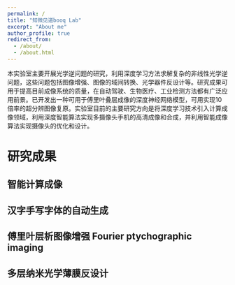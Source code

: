 ```yaml
---
permalink: /
title: "知微见道booq Lab"
excerpt: "About me"
author_profile: true
redirect_from: 
  - /about/
  - /about.html
---
```



本实验室主要开展光学逆问题的研究，利用深度学习方法求解复杂的非线性光学逆问题，这些问题包括图像增强、图像的域间转换、光学器件反设计等。研究成果可用于提高目前成像系统的质量，在自动驾驶、生物医疗、工业检测方法都有广泛应用前景。已开发出一种可用于傅里叶叠层成像的深度神经网络模型，可用实现10倍率的超分辨图像复原。实验室目前的主要研究方向是将深度学习技术引入计算成像领域，利用深度智能算法实现多摄像头手机的高清成像和合成，并利用智能成像算法实现摄像头的优化和设计。

# 研究成果


## 智能计算成像

## 汉字手写字体的自动生成

## 傅里叶层析图像增强 Fourier ptychographic imaging

## 多层纳米光学薄膜反设计

